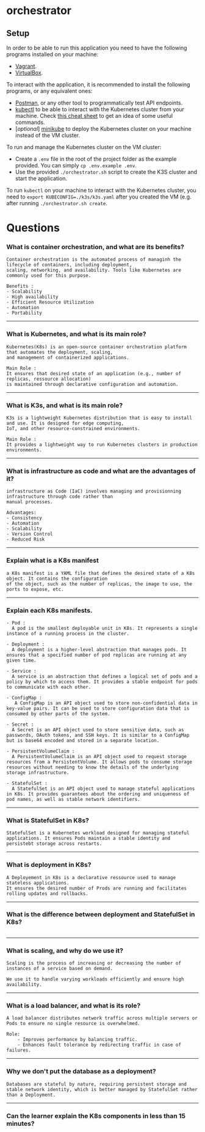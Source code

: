 # orchestrator

## Setup

In order to be able to run this application you need to have the following
programs installed on your machine:

- [Vagrant](https://developer.hashicorp.com/vagrant/docs/installation).
- [VirtualBox](https://www.virtualbox.org/wiki/Downloads).

To interact with the application, it is recommended to install the following
programs, or any equivalent ones:

- [Postman](https://www.postman.com/downloads/), or any other tool to
  programmatically test API endpoints.
- [kubectl](https://kubernetes.io/docs/tasks/tools/#kubectl) to be able to
  interact with the Kubernetes cluster from your machine. Check [this cheat
  sheet](https://kubernetes.io/docs/reference/kubectl/cheatsheet/) to get an
  idea of some useful commands.
- [*optional*] [minikube](https://kubernetes.io/docs/tasks/tools/#minikube) to
  deploy the Kubernetes cluster on your machine instead of the VM cluster.

To run and manage the Kubernetes cluster on the VM cluster:
- Create a `.env` file in the root of the project folder as the example
  provided. You can simply `cp .env.example .env`.
- Use the provided `./orchestrator.sh` script to create the K3S cluster and
  start the application.

To run `kubectl` on your machine to interact with the Kubernetes cluster, you
need to `export KUBECONFIG=./k3s/k3s.yaml` after you created the VM (e.g. after
running `./orchestrator.sh create`.


# Questions
### What is container orchestration, and what are its benefits?
```
Container orchestration is the automated process of managinh the lifecycle of containers, including deployment, 
scaling, networking, and availability. Tools like Kubernetes are commonly used for this purpose.

Benefits :
- Scalability 
- High availability
- Efficient Resource Utilization
- Automation
- Portability
```
---

### What is Kubernetes, and what is its main role?
```
Kubernetes(K8s) is an open-source container orchestration platform that automates the deployment, scaling, 
and management of containerized applications.

Main Role :
It ensures that desired state of an application (e.g., number of replicas, ressource allocation)
is maintained through declarative configuration and automation.
```
---
### What is K3s, and what is its main role?
```
K3s is a lightweight Kubernetes distribution that is easy to install and use. It is designed for edge computing,
IoT, and other resource-constrained environments.

Main Role :
It provides a lightweight way to run Kubernetes clusters in production environments.
```
---
### What is infrastructure as code and what are the advantages of it?
```
infrastructure as Code (IaC) involves managing and provisionning infrastructure through code rather than
manual processes.

Advantages:
- Consistency
- Automation
- Scalability
- Version Control
- Reduced Risk
```
---
### Explain what is a K8s manifest
```
a K8s manifest is a YAML file that defines the desired state of a K8s object. It contains the configuration
of the object, such as the number of replicas, the image to use, the ports to expose, etc.
```
---
### Explain each K8s manifests.
```
- Pod : 
  A pod is the smallest deployable unit in K8s. It represents a single instance of a running process in the cluster.

- Deployment : 
  A deployment is a higher-level abstraction that manages pods. It ensures that a specified number of pod replicas are running at any given time.

- Service : 
  A service is an abstraction that defines a logical set of pods and a policy by which to access them. It provides a stable endpoint for pods to communicate with each other.

- ConfigMap :
   A ConfigMap is an API object used to store non-confidential data in key-value pairs. It can be used to store configuration data that is consumed by other parts of the system.

- Secret : 
  A Secret is an API object used to store sensitive data, such as passwords, OAuth tokens, and SSH keys. It is similar to a ConfigMap but is base64 encoded and stored in a separate location.

- PersistentVolumeClaim : 
  A PersistentVolumeClaim is an API object used to request storage resources from a PersistentVolume. It allows pods to consume storage resources without needing to know the details of the underlying storage infrastructure.

- StatefulSet :   
  A StatefulSet is an API object used to manage stateful applications in K8s. It provides guarantees about the ordering and uniqueness of pod names, as well as stable network identifiers.
```
---
### What is StatefulSet in K8s?
```
StatefulSet is a Kubernetes workload designed for managing stateful applications. It ensures Pods maintain a stable identity and persistebt storage across restarts.
```
---
### What is deployment in K8s?
```
A Deployement in K8s is a declarative ressource used to manage stateless applications.
It ensures the desired number of Prods are running and facilitates rolling updates and rollbacks.
```
---
### What is the difference between deployment and StatefulSet in K8s?
```

```
---
### What is scaling, and why do we use it?
```
Scaling is the process of increasing or decreasing the number of instances of a service based on demand.

We use it to handle varying workloads efficiently and ensure high availability.
```
---
### What is a load balancer, and what is its role?
```
A load balancer distributes network traffic across multiple servers or Pods to ensure no single resource is overwhelmed.

Role:
	- Improves performance by balancing traffic.
	- Enhances fault tolerance by redirecting traffic in case of failures.
```
---
### Why we don't put the database as a deployment?
```
Databases are stateful by nature, requiring persistent storage and stable network identity, which is better managed by StatefulSet rather than a Deployment.
```
---
### Can the learner explain the K8s components in less than 15 minutes?
```
```